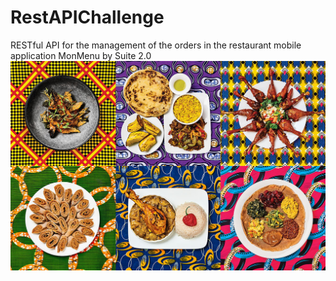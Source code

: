 # RestAPIChallenge
RESTful API for the management of the orders in the restaurant mobile application MonMenu by Suite 2.0
![](./food.jpg "Wallpaper")
